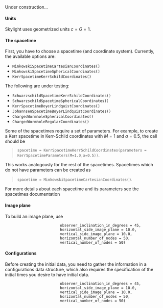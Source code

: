 Under construction...
#### Units

Skylight uses geometrized units $c = G = 1$.

#### The spacetime

First, you have to choose a spacetime (and coordinate system). Currently, the available options are:

  * `MinkowskiSpacetimeCartesianCoordinates()`
  * `MinkowskiSpacetimeSphericalCoordinates()`
  * `KerrSpacetimeKerrSchildCoordinates()`

The following are under testing:

  * `SchwarzschildSpacetimeKerrSchildCoordinates()`
  * `SchwarzschildSpacetimeSphericalCoordinates()`
  * `KerrSpacetimeBoyerLindquistCoordinates()`
  * `JohannsenSpacetimeBoyerLindquistCoordinates()`
  * `ChargedWormholeSphericalCoordinates()`
  * `ChargedWormholeRegularCoordinates()`

Some of the spacetimes require a set of parameters. For example, to create a Kerr spacetime in Kerr-Schild coordinates with $M=1$ and $a=0.5$, the call should be 

> `spacetime = KerrSpacetimeKerrSchildCoordinates(parameters = KerrSpacetimeParameters(M=1.0,a=0.5))`.

This works analogously for the rest of the spacetimes. Spacetimes which do not have parameters can be created as

> `spacetime = MinkowskiSpacetimeCartesianCoordinates()`.

For more details about each spacetime and its parameters see the spacetimes documentation

#### Image plane

To build an image plane, use

```image_plane = ImagePlane(observer_distance = 500.0,
                         observer_inclination_in_degrees = 45,
                         horizontal_side_image_plane = 10.0,
                         vertical_side_image_plane = 10.0,
                         horizontal_number_of_nodes = 50,
                         vertical_number_of_nodes = 50)
```

#### Configurations

Before creating the initial data, you need to gather the information in a configurations data structure, which also
requires the specification of the initial times you desire to have initial data.

```image_plane = ImagePlane(observer_distance = 500.0,
                         observer_inclination_in_degrees = 45,
                         horizontal_side_image_plane = 10.0,
                         vertical_side_image_plane = 10.0,
                         horizontal_number_of_nodes = 50,
                         vertical_number_of_nodes = 50)
```